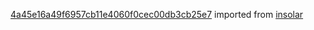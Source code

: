 [4a45e16a49f6957cb11e4060f0cec00db3cb25e7](https://github.com/insolar/insolar/commit/4a45e16a49f6957cb11e4060f0cec00db3cb25e7) imported from [insolar](https://github.com/insolar/insolar)
